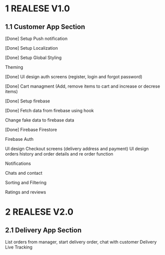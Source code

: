 # 1 REALESE V1.0

## 1.1 Customer App Section

[Done] Setup Push notification

[Done] Setup Localization

[Done] Setup Global Styling

Theming

[Done] UI design auth screens (register, login and forgot password)

[Done] Cart managment (Add, remove items to cart and increase or decrese items)

[Done] Setup firebase

[Done] Fetch data from firebase using hook

Change fake data to firebase data

[Done] Firebase Firestore

Firebase Auth

UI design Checkout screens (delivery address and payment)
UI design orders history and order details and re order function

Notifications

Chats and contact

Sorting and Filtering

Ratings and reviews

# 2 REALESE V2.0

## 2.1 Delivery App Section

List orders from manager, start delivery order, chat with customer
Delivery Live Tracking
